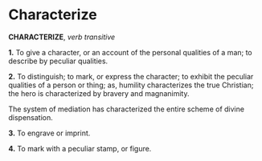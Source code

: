 # Characterize

**CHARACTERIZE**, _verb transitive_

**1.** To give a character, or an account of the personal qualities of a man; to describe by peculiar qualities.

**2.** To distinguish; to mark, or express the character; to exhibit the peculiar qualities of a person or thing; as, humility characterizes the true Christian; the hero is characterized by bravery and magnanimity.

The system of mediation has characterized the entire scheme of divine dispensation.

**3.** To engrave or imprint.

**4.** To mark with a peculiar stamp, or figure.